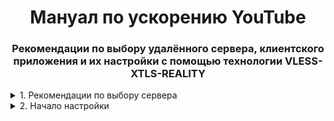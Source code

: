<h1 align="center">Мануал по ускорению YouTube</h1>
<h3 align="center">Рекомендации по выбору удалённого сервера, клиентского приложения и их настройки с помощью технологии VLESS-XTLS-REALITY</h3>
<details>
  <p><summary>1. Рекомендации по выбору сервера</summary></p>
  <p>
    1.1 Для быстрой работы сайтов необходим сервер в "свободном" интернет-пространстве. Самыми близкими и нецензурируемыми интернет-зонами считаются Нидерланды и Германия. Для начала, выбирайте из этих двух, хотя никто не ограничивает фантазию.
  </p>
  <p>
    1.2 Имеются минимальные ограничения по мощности сервера. Технологии, описанные в этом мануале, имеют очень низкие системные требования, поэтому, подойдёт самый дешёвый сервер. Не стесняемся пользоваться пользоваться <a href="https://poiskvps.ru/index.php?search_country%5B%5D=2">сайтами для поиска виртуальных серверов</a>.<br />
  Процессор (CPU): 1 ядра с частотой 2.0 ГГц вполне достаточно.<br />
  Оперативная память (RAM): 1 Гб.<br />
  Диск: 10 Гб, NVMe SSD.<br />
  Скорость интернета: 100 Мбит/с. ВНИМАНИЕ! Следите, чтобы хитрые хостеры не давали сервер с ограничением трафика. Такое для наших целей не подходит.<br />
  Операционная система: Linux Ubuntu (или аналогичная Linux система).
  </p>
  <p>
    1.3 Выберите подходящего по цене хостера и арендуйте сервер. Получили логин, пароль и IP адрес? Переходите у пункту 2.
  </p>
</details>
<details>
  <p><summary>2. Начало настройки</summary></p>
  <p>
    2.1 Первым делом проверьте IP вашего сервера. Для этого воспользуйтесь командной строкой (для windows команда curl https://ipinfo.io/[IPсервера_без_скобок]. IP должен быть той локации, где вы арендовали сервер.
    2.2 Подключаемся к серверу через SSH. Для этого подойдёт десктопное приложение Putty 
  </p>
</details>
